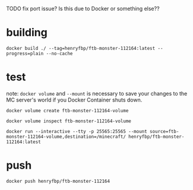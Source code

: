 TODO fix port issue? Is this due to Docker or something else??

# building

    docker build ./ --tag=henryfbp/ftb-monster-112164:latest --progress=plain --no-cache 

# test

note: `docker volume` and `--mount` is necessary to save your changes to the MC server's world if you Docker Container shuts down.

    docker volume create ftb-monster-112164-volume

    docker volume inspect ftb-monster-112164-volume

    docker run --interactive --tty -p 25565:25565 --mount source=ftb-monster-112164-volume,destination=/minecraft/ henryfbp/ftb-monster-112164:latest

# push

    docker push henryfbp/ftb-monster-112164